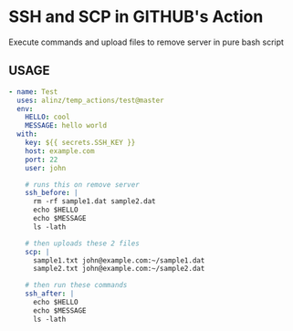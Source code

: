 # SSH and SCP in GITHUB's Action

Execute commands and upload files to remove server in pure bash script

## USAGE

```yml
- name: Test
  uses: alinz/temp_actions/test@master
  env:
    HELLO: cool
    MESSAGE: hello world
  with:
    key: ${{ secrets.SSH_KEY }}
    host: example.com
    port: 22
    user: john

    # runs this on remove server
    ssh_before: |
      rm -rf sample1.dat sample2.dat
      echo $HELLO
      echo $MESSAGE
      ls -lath

    # then uploads these 2 files
    scp: |
      sample1.txt john@example.com:~/sample1.dat
      sample2.txt john@example.com:~/sample2.dat

    # then run these commands
    ssh_after: |
      echo $HELLO
      echo $MESSAGE
      ls -lath
```
